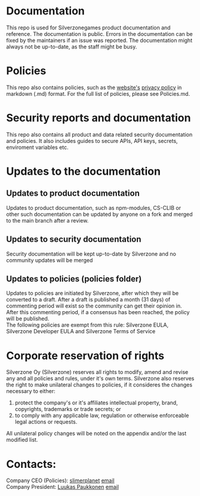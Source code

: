 # Documentation
This repo is used for Silverzonegames product documentation and reference. The documentation is public. Errors in the documentation can be fixed by the maintainers if an issue was reported. The documentation might always not be up-to-date, as the staff might be busy.

# Policies
This repo also contains policies, such as the [website's](https://silverzonegames.com) [privacy policy](https://silverzonegames.com/privacy) in markdown (.md) format. For the full list of policies, please see Policies.md.

# Security reports and documentation
This repo also contains all product and data related security documentation and policies. It also includes guides to secure APIs, API keys, secrets, enviroment variables etc.

# Updates to the documentation

## Updates to product documentation
Updates to product documentation, such as npm-modules, CS-CLIB or other such documentation can be updated by anyone on a fork and merged to the main branch after a review.

## Updates to security documentation
Security documentation will be kept up-to-date by Silverzone and no community updates will be merged

## Updates to policies (policies folder)
Updates to policies are initiated by Silverzone, after which they will be converted to a draft. After a draft is published a month (31 days) of commenting period will exist
so the community can get their opinion in. After this commenting period, if a consensus has been reached, the policy will be published. <br/>
The following policies are exempt from this rule: Silverzone EULA, Silverzone Developer EULA and Silverzone Terms of Service

# Corporate reservation of rights
Silverzone Oy (Silverzone) reserves all rights to modify, amend and revise any and all policies and rules, under it's own terms. Silverzone also reserves the right to make unilateral changes to policies, if it consideres the changes necessary to either:

1. protect the company's or it's affiliates intellectual property, brand, copyrights, trademarks or trade secrets; or
2. to comply with any applicable law, regulation or otherwise enforceable legal actions or requests.

All unilateral policy changes will be noted on the appendix and/or the last modified list.

# Contacts:
Company CEO (Policies): [slimerplanet](https://github.com/slimerplanet) [email](mailto:eppuku@silverzonegames.com)<br/>
Company President: [Luukas Paukkonen](https://github.com/luukasp) [email](mailto:luukasp@silverzonegames.com)
